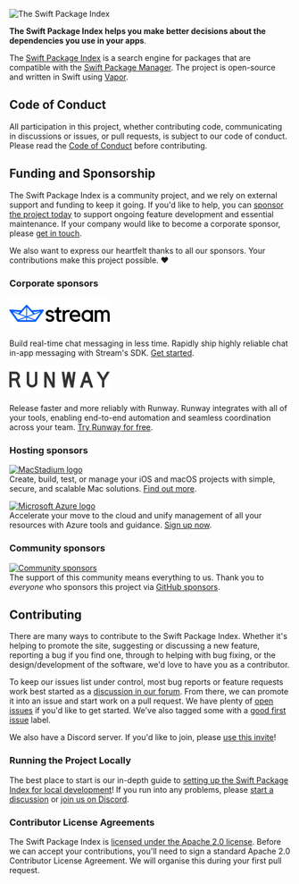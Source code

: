 ![The Swift Package Index](.readme-images/swift-package-index.png)

**The Swift Package Index helps you make better decisions about the dependencies you use in your apps**.

The [Swift Package Index](https://swiftpackageindex.com) is a search engine for packages that are compatible with the [Swift Package Manager](https://swift.org/package-manager/). The project is open-source and written in Swift using [Vapor](https://swiftpackageindex.com/vapor/vapor).

## Code of Conduct

All participation in this project, whether contributing code, communicating in discussions or issues, or pull requests, is subject to our code of conduct. Please read the [Code of Conduct](CODE_OF_CONDUCT.md) before contributing.

## Funding and Sponsorship

The Swift Package Index is a community project, and we rely on external support and funding to keep it going. If you'd like to help, you can [sponsor the project today](https://github.com/sponsors/SwiftPackageIndex) to support ongoing feature development and essential maintenance. If your company would like to become a corporate sponsor, please [get in touch](mailto:swiftpackageindex@gmail.com).

We also want to express our heartfelt thanks to all our sponsors. Your contributions make this project possible. ❤️

### Corporate sponsors

<div><a href="https://getstream.io/chat/sdk/swiftui/?utm_source=SwiftPackageIndex&utm_medium=Github_Repo_Content_Ad&utm_content=Developer&utm_campaign=SwiftPackageIndex_Apr2022_SwiftUIChat" target="_blank"><picture><source srcset=".readme-images/stream-logo~dark.png" media="(prefers-color-scheme: dark)"><img src=".readme-images/stream-logo.png" /></picture></a></div>

Build real-time chat messaging in less time. Rapidly ship highly reliable chat in-app messaging with Stream's SDK. [Get started](https://getstream.io/chat/sdk/swiftui/?utm_source=SwiftPackageIndex&utm_medium=Github_Repo_Content_Ad&utm_content=Developer&utm_campaign=SwiftPackageIndex_Apr2022_SwiftUIChat).

<div><a href="https://www.runway.team/?utm_source=sponsorship&utm_medium=website&utm_campaign=swiftpackageindex&utm_content=may_2022" target="_blank"><picture><source srcset=".readme-images/runway-logo~dark.png" media="(prefers-color-scheme: dark)"><img src=".readme-images/runway-logo.png" /></picture></a></div>

Release faster and more reliably with Runway. Runway integrates with all of your tools, enabling end-to-end automation and seamless coordination across your team. [Try Runway for free](https://www.runway.team/?utm_source=sponsorship&utm_medium=website&utm_campaign=swiftpackageindex&utm_content=may_2022).

### Hosting sponsors

[![MacStadium logo](.readme-images/macstadium-logo.png)](https://www.macstadium.com/)<br>
Create, build, test, or manage your iOS and macOS projects with simple, secure, and scalable Mac solutions. [Find out more](https://getstream.io/chat/sdk/).

[![Microsoft Azure logo](.readme-images/azure-logo.png)](https://azure.microsoft.com/en-us/)<br>
Accelerate your move to the cloud and unify management of all your resources with Azure tools and guidance. [Sign up now](https://azure.microsoft.com/en-us/).

### Community sponsors

[![Community sponsors](.readme-images/community-sponsors.png)](https://github.com/sponsors/SwiftPackageIndex)<br>
The support of this community means everything to us. Thank you to _everyone_ who sponsors this project via [GitHub sponsors](https://github.com/sponsors/SwiftPackageIndex).

## Contributing

There are many ways to contribute to the Swift Package Index. Whether it's helping to promote the site, suggesting or discussing a new feature, reporting a bug if you find one, through to helping with bug fixing, or the design/development of the software, we'd love to have you as a contributor.

To keep our issues list under control, most bug reports or feature requests work best started as a [discussion in our forum](https://github.com/SwiftPackageIndex/SwiftPackageIndex-Server/discussions). From there, we can promote it into an issue and start work on a pull request. We have plenty of [open issues](https://github.com/SwiftPackageIndex/SwiftPackageIndex-Server/issues) if you'd like to get started. We've also tagged some with a [good first issue](https://github.com/SwiftPackageIndex/SwiftPackageIndex-Server/issues?q=is%3Aissue+is%3Aopen+label%3A%22good+first+issue%22) label.

We also have a Discord server. If you'd like to join, please [use this invite](https://discord.gg/vQRb6KkYRw)!

### Running the Project Locally

The best place to start is our in-depth guide to [setting up the Swift Package Index for local development](LOCAL_DEVELOPMENT_SETUP.md)! If you run into any problems, please [start a discussion](https://github.com/SwiftPackageIndex/SwiftPackageIndex-Server/discussions) or [join us on Discord](https://discord.gg/vQRb6KkYRw).

### Contributor License Agreements

The Swift Package Index is [licensed under the Apache 2.0 license](LICENSE). Before we can accept your contributions, you'll need to sign a standard Apache 2.0 Contributor License Agreement. We will organise this during your first pull request.
